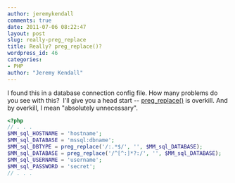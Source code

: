 ```yaml
---
author: jeremykendall
comments: true
date: 2011-07-06 08:22:47
layout: post
slug: really-preg_replace
title: Really? preg_replace()?
wordpress_id: 46
categories:
- PHP
author: "Jeremy Kendall"
---
```


I found this in a database connection config file.  How many problems do you see with this?  I'll give you a head start -- [preg_replace()](http://us.php.net/preg_replace) is overkill.  And by overkill, I mean "absolutely unnecessary".
``` php
<?php
// . . .
$MM_sql_HOSTNAME = 'hostname';
$MM_sql_DATABASE = 'mssql:dbname';
$MM_sql_DBTYPE = preg_replace('/:.*$/', '', $MM_sql_DATABASE);
$MM_sql_DATABASE = preg_replace('/^[^:]*?:/', '', $MM_sql_DATABASE);
$MM_sql_USERNAME = 'username';
$MM_sql_PASSWORD = 'secret';
// . . .
``` 
